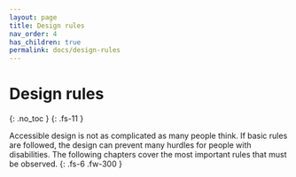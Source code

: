 ```yaml
---
layout: page
title: Design rules
nav_order: 4
has_children: true
permalink: docs/design-rules
---
```


# Design rules
{: .no_toc }
{: .fs-11 }

Accessible design is not as complicated as many people think. If basic rules are followed, the design can prevent many hurdles for people with disabilities. The following chapters cover the most important rules that must be observed.
{: .fs-6 .fw-300 }
